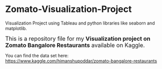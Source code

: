 # Zomato-Visualization-Project
Visualization Project using Tableau and python libraries like seaborn and matplotlib.

<font size ='4'> This is a repository file for my **Visualization project on Zomato Bangalore Restaurants** available on Kaggle.</font> 

You can find the data set here: https://www.kaggle.com/himanshupoddar/zomato-bangalore-restaurants
